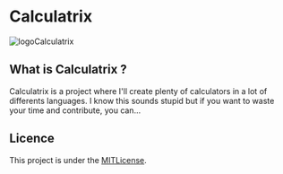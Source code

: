 # Calculatrix

![logoCalculatrix](https://yagi404.github.io/ " ")

## What is Calculatrix ?

Calculatrix is a project where I'll create plenty of calculators in a lot of differents languages.
I know this sounds stupid but if you want to waste your time and contribute, you can...

## Licence

This project is under the [MITLicense](https://mit-license.org/).